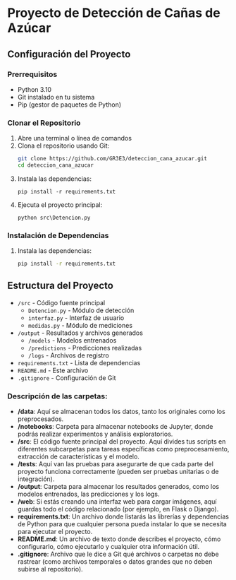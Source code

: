 
# Proyecto de Detección de Cañas de Azúcar

## Configuración del Proyecto

### Prerrequisitos
- Python 3.10
- Git instalado en tu sistema
- Pip (gestor de paquetes de Python)

### Clonar el Repositorio

1. Abre una terminal o línea de comandos
2. Clona el repositorio usando Git:
   ```bash
   git clone https://github.com/GR3E3/deteccion_cana_azucar.git
   cd deteccion_cana_azucar
   ```
3. Instala las dependencias:
   ```
   pip install -r requirements.txt
   ```
4. Ejecuta el proyecto principal:
   ```
   python src\Detencion.py
   ```

### Instalación de Dependencias

1. Instala las dependencias:
   ```bash
   pip install -r requirements.txt
   ```

## Estructura del Proyecto

- `/src`                   - Código fuente principal
  - `Detencion.py`         - Módulo de detección
  - `interfaz.py`          - Interfaz de usuario
  - `medidas.py`           - Módulo de mediciones
- `/output`                - Resultados y archivos generados
  - `/models`              - Modelos entrenados
  - `/predictions`         - Predicciones realizadas
  - `/logs`                - Archivos de registro
- `requirements.txt`       - Lista de dependencias
- `README.md`             - Este archivo
- `.gitignore`            - Configuración de Git

### Descripción de las carpetas:

- **/data**: Aquí se almacenan todos los datos, tanto los originales como los preprocesados.
- **/notebooks**: Carpeta para almacenar notebooks de Jupyter, donde podrás realizar experimentos y análisis exploratorios.
- **/src**: El código fuente principal del proyecto. Aquí divides tus scripts en diferentes subcarpetas para tareas específicas como preprocesamiento, extracción de características y el modelo.
- **/tests**: Aquí van las pruebas para asegurarte de que cada parte del proyecto funciona correctamente (pueden ser pruebas unitarias o de integración).
- **/output**: Carpeta para almacenar los resultados generados, como los modelos entrenados, las predicciones y los logs.
- **/web**: Si estás creando una interfaz web para cargar imágenes, aquí guardas todo el código relacionado (por ejemplo, en Flask o Django).
- **requirements.txt**: Un archivo donde listarás las librerías y dependencias de Python para que cualquier persona pueda instalar lo que se necesita para ejecutar el proyecto.
- **README.md**: Un archivo de texto donde describes el proyecto, cómo configurarlo, cómo ejecutarlo y cualquier otra información útil.
- **.gitignore**: Archivo que le dice a Git qué archivos o carpetas no debe rastrear (como archivos temporales o datos grandes que no deben subirse al repositorio).
